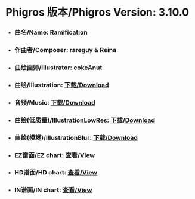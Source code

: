 
# Phigros 版本/Phigros Version:  3.10.0

- ### __曲名/Name:  Ramification__

- ### __作曲者/Composer:  rareguy & Reina__

- ### __曲绘画师/Illustrator:  cokeAnut__

- ### __曲绘/Illustration:  [下载/Download](https://github.com/Po6647A/PAR/releases/download/3.10.0/948.png)__

- ### __音频/Music:  [下载/Download](https://github.com/Po6647A/PAR/releases/download/3.10.0/1645.ogg)__

- ### __曲绘(低质量)/IllustrationLowRes:  [下载/Download](https://github.com/Po6647A/PAR/releases/download/3.10.0/1440.png)__

- ### __曲绘(模糊)/IllustrationBlur:  [下载/Download](https://github.com/Po6647A/PAR/releases/download/3.10.0/1194.png)__


- ### __EZ谱面/EZ chart:  [查看/View](./EZ.json/index.html)__

- ### __HD谱面/HD chart:  [查看/View](./HD.json/index.html)__

- ### __IN谱面/IN chart:  [查看/View](./IN.json/index.html)__
